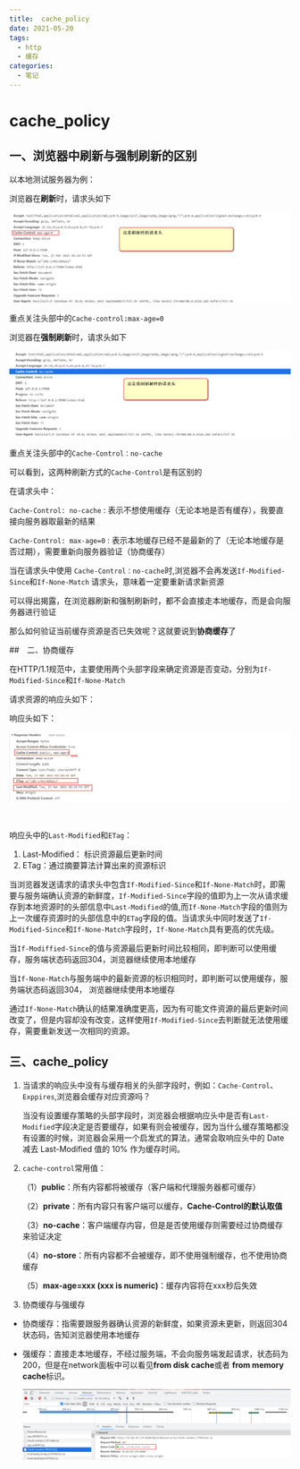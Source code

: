 ```yaml
---
title:  cache_policy
date: 2021-05-20
tags:
  - http
  - 缓存
categories:
  - 笔记
---
```


# cache_policy

## 一、浏览器中刷新与强制刷新的区别

以本地测试服务器为例：

浏览器在**刷新**时，请求头如下

![image-20210323103036231](../assets/cache_policy/image-20210323103036231.png)

重点关注头部中的`Cache-control:max-age=0`

浏览器在**强制刷新**时，请求头如下

![image-20210323102606727](../assets/cache_policy/image-20210323102606727.png)

重点关注头部中的`Cache-Control：no-cache`

可以看到，这两种刷新方式的`Cache-Control`是有区别的

在请求头中：

`Cache-Control: no-cache` :  表示不想使用缓存（无论本地是否有缓存），我要直接向服务器取最新的结果

`Cache-Control: max-age=0` : 表示本地缓存已经不是最新的了（无论本地缓存是否过期），需要重新向服务器验证（协商缓存）

当在请求头中使用 `Cache-Control：no-cache`时,浏览器不会再发送`If-Modified-Since`和`If-None-Match` 请求头，意味着一定要重新请求新资源

可以得出揭露，在浏览器刷新和强制刷新时，都不会直接走本地缓存，而是会向服务器进行验证



那么如何验证当前缓存资源是否已失效呢？这就要说到**协商缓存**了



##　二、协商缓存

在HTTP/1.1规范中，主要使用两个头部字段来确定资源是否变动，分别为`If-Modified-Since`和`If-None-Match`



请求资源的响应头如下：

响应头如下：

![image-20210323102945343](../assets/cache_policy/image-20210323102945343.png)

​

响应头中的`Last-Modified`和`ETag`：

1. Last-Modified： 标识资源最后更新时间
2. ETag：通过摘要算法计算出来的资源标识



当浏览器发送请求的请求头中包含`If-Modified-Since`和`If-None-Match`时，即需要与服务端确认资源的新鲜度，`If-Modified-Since`字段的值即为上一次从请求缓存到本地资源时的头部信息中`Last-Modified`的值,而`If-None-Match`字段的值则为上一次缓存资源时的头部信息中的`ETag`字段的值。当请求头中同时发送了`If-Modified-Since`和`If-None-Match`字段时，`If-None-Match`具有更高的优先级。

当`If-Modiffied-Since`的值与资源最后更新时间比较相同，即判断可以使用缓存，服务端状态码返回304，浏览器继续使用本地缓存

当`If-None-Match`与服务端中的最新资源的标识相同时，即判断可以使用缓存，服务端状态码返回304， 浏览器继续使用本地缓存

通过`If-None-Match`确认的结果准确度更高，因为有可能文件资源的最后更新时间改变了，但是内容却没有改变，这样使用`If-Modified-Since`去判断就无法使用缓存，需要重新发送一次相同的资源。



## 三、cache_policy

1. 当请求的响应头中没有与缓存相关的头部字段时，例如：`Cache-Control`、`Exppires`,浏览器会缓存对应资源吗？

   当没有设置缓存策略的头部字段时，浏览器会根据响应头中是否有`Last-Modified`字段决定是否要缓存，如果有则会被缓存，因为当什么缓存策略都没有设置的时候，浏览器会采用一个启发式的算法，通常会取响应头中的 Date 减去 Last-Modified 值的 10% 作为缓存时间。

2. `cache-control`常用值：

   （1）**public**：所有内容都将被缓存（客户端和代理服务器都可缓存）

   （2）**private**：所有内容只有客户端可以缓存，**Cache-Control的默认取值**

   （3）**no-cache**：客户端缓存内容，但是是否使用缓存则需要经过协商缓存来验证决定

   （4）**no-store**：所有内容都不会被缓存，即不使用强制缓存，也不使用协商缓存

   （5）**max-age=xxx (xxx is numeric)**：缓存内容将在xxx秒后失效

3. 协商缓存与强缓存

- 协商缓存：指需要跟服务器确认资源的新鲜度，如果资源未更新，则返回304状态码，告知浏览器使用本地缓存

- 强缓存：直接走本地缓存，不经过服务端，不会向服务端发起请求，状态码为200，但是在network面板中可以看见**from disk cache**或者 **from memory cache**标识。

  ![image-20210621141810782](../assets/cache_policy/image-20210621141810782.png)
